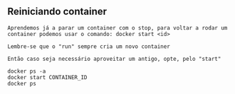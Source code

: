 ## Reiniciando container

```
Aprendemos já a parar um container com o stop, para voltar a rodar um container podemos usar o comando: docker start <id>
```

```
Lembre-se que o "run" sempre cria um novo container
```

```
Então caso seja necessário aproveitar um antigo, opte, pelo "start"
```

```
docker ps -a
docker start CONTAINER_ID
docker ps
```
